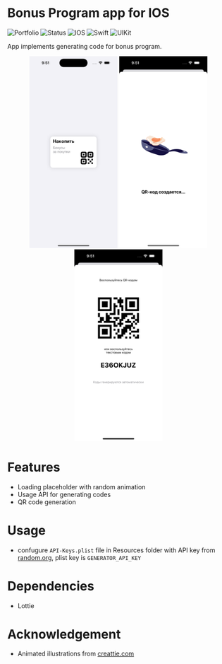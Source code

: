 # Bonus Program app for IOS

![Portfolio](https://img.shields.io/badge/portfolio_app-393E41)
![Status](https://img.shields.io/badge/status-quick_implementation-3F88C5)
![IOS](https://img.shields.io/badge/platform-IOS-44BBA4)
![Swift](https://img.shields.io/badge/Swift-E94F37)
![UIKit](https://img.shields.io/badge/UIKit-F6F7EB)

App implements generating code for bonus program.

<p align="center">
  <img src="./Screenshots/Screenshot_1.png" width="200">
  <img src="./Screenshots/Screenshot_2.png" width="200">
  <img src="./Screenshots/Screenshot_3.png" width="200">
</p>

# Features
- Loading placeholder with random animation
- Usage API for generating codes
- QR code generation

# Usage
 - confugure `API-Keys.plist` file in Resources folder with API key from [random.org](https://www.random.org), plist key is `GENERATOR_API_KEY`

# Dependencies
- Lottie

# Acknowledgement
- Animated illustrations from [creattie.com](https://creattie.com)